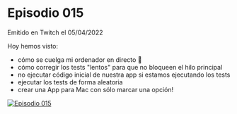 # Episodio 015

Emitido en Twitch el 05/04/2022 

Hoy hemos visto:
- cómo se cuelga mi ordenador en directo 🙈
- cómo corregir los tests "lentos" para que no bloqueen el hilo principal
- no ejecutar código inicial de nuestra app si estamos ejecutando los tests
- ejecutar los tests de forma aleatoria
- crear una App para Mac con sólo marcar una opción!

[![Episodio 015](http://img.youtube.com/vi/XLKVIo59Dqc/0.jpg)](https://youtu.be/XLKVIo59Dqc)
